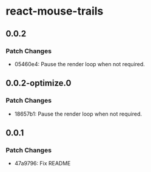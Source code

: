 # react-mouse-trails

## 0.0.2

### Patch Changes

- 05460e4: Pause the render loop when not required.

## 0.0.2-optimize.0

### Patch Changes

- 18657b1: Pause the render loop when not required.

## 0.0.1

### Patch Changes

- 47a9796: Fix README
